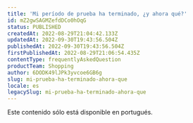 ```yaml
---
title: 'Mi período de prueba ha terminado, ¿y ahora qué?'
id: mZ2gwSAGMZefdDCo0hOqG
status: PUBLISHED
createdAt: 2022-08-29T21:04:42.133Z
updatedAt: 2022-09-30T19:43:56.504Z
publishedAt: 2022-09-30T19:43:56.504Z
firstPublishedAt: 2022-08-29T21:06:54.435Z
contentType: frequentlyAskedQuestion
productTeam: Shopping
author: 6DODK49lJPk3yvcoe6GB6g
slug: mi-prueba-ha-terminado-ahora-que
locale: es
legacySlug: mi-prueba-ha-terminado-ahora-que
---
```


<div class="alert alert-warning">
  <p>Este contenido sólo está disponible en portugués.</p>
</div>
